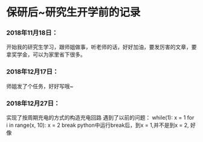﻿# 保研后~研究生开学前的记录

### 2018年11月18日：
开始我的研究生学习，跟师姐做事，听老师的话，好好加油，要发厉害的文章，要拿奖学金，可以为家里省下很多。

### 2018年12月17日：
师姐发了个任务，好好写哦~

### 2018年12月27日：
实现了按周期充电的方式的构造充电回路
遇到了以前的问题：
while(1):
	x = 1
	for i in range(x, 10):
		x = 2
		break
python中运行break后，到x = 1,并不是到x = 2, 好像
